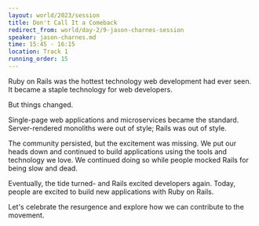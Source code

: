 ```yaml
---
layout: world/2023/session
title: Don't Call It a Comeback
redirect_from: world/day-2/9-jason-charnes-session
speaker: jason-charnes.md
time: 15:45 - 16:15
location: Track 1
running_order: 15
---
```


Ruby on Rails was the hottest technology web development had ever seen. It became a staple technology for web developers.

But things changed.

Single-page web applications and microservices became the standard. Server-rendered monoliths were out of style; Rails was out of style.

The community persisted, but the excitement was missing. We put our heads down and continued to build applications using the tools and technology we love. We continued doing so while people mocked Rails for being slow and dead.

Eventually, the tide turned- and Rails excited developers again. Today, people are excited to build new applications with Ruby on Rails.

Let's celebrate the resurgence and explore how we can contribute to the movement.
